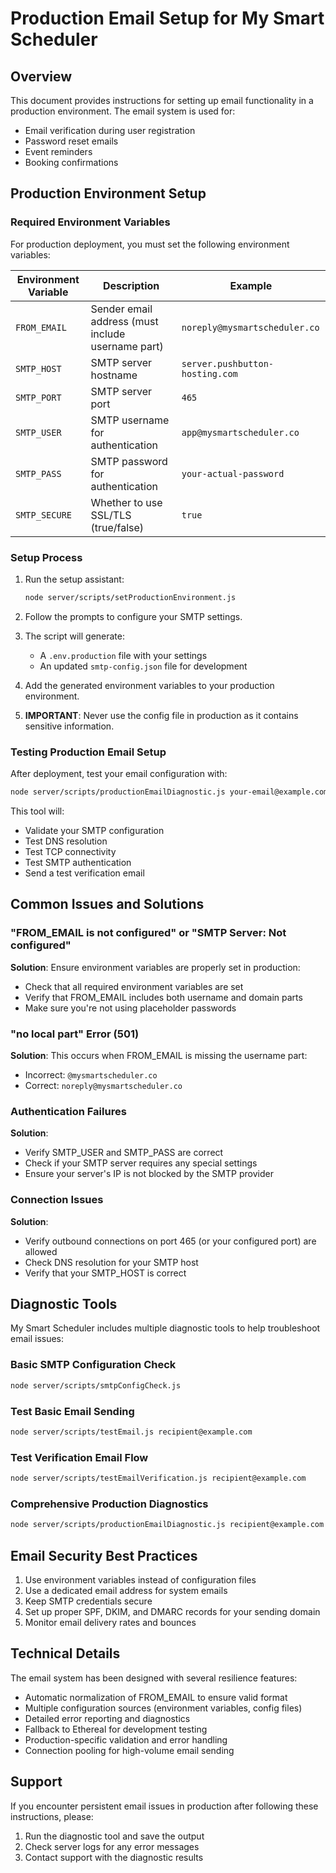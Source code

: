 # Production Email Setup for My Smart Scheduler

## Overview

This document provides instructions for setting up email functionality in a production environment. The email system is used for:

- Email verification during user registration
- Password reset emails
- Event reminders
- Booking confirmations

## Production Environment Setup

### Required Environment Variables

For production deployment, you must set the following environment variables:

| Environment Variable | Description                                   | Example                       |
|----------------------|-----------------------------------------------|-------------------------------|
| `FROM_EMAIL`         | Sender email address (must include username part) | `noreply@mysmartscheduler.co` |
| `SMTP_HOST`          | SMTP server hostname                          | `server.pushbutton-hosting.com` |
| `SMTP_PORT`          | SMTP server port                              | `465`                         |
| `SMTP_USER`          | SMTP username for authentication              | `app@mysmartscheduler.co`     |
| `SMTP_PASS`          | SMTP password for authentication              | `your-actual-password`        |
| `SMTP_SECURE`        | Whether to use SSL/TLS (true/false)           | `true`                        |

### Setup Process

1. Run the setup assistant:
   ```bash
   node server/scripts/setProductionEnvironment.js
   ```

2. Follow the prompts to configure your SMTP settings.

3. The script will generate:
   - A `.env.production` file with your settings
   - An updated `smtp-config.json` file for development

4. Add the generated environment variables to your production environment.

5. **IMPORTANT**: Never use the config file in production as it contains sensitive information.

### Testing Production Email Setup

After deployment, test your email configuration with:

```bash
node server/scripts/productionEmailDiagnostic.js your-email@example.com
```

This tool will:
- Validate your SMTP configuration
- Test DNS resolution
- Test TCP connectivity
- Test SMTP authentication
- Send a test verification email

## Common Issues and Solutions

### "FROM_EMAIL is not configured" or "SMTP Server: Not configured"

**Solution**: Ensure environment variables are properly set in production:
- Check that all required environment variables are set
- Verify that FROM_EMAIL includes both username and domain parts
- Make sure you're not using placeholder passwords

### "no local part" Error (501)

**Solution**: This occurs when FROM_EMAIL is missing the username part:
- Incorrect: `@mysmartscheduler.co`
- Correct: `noreply@mysmartscheduler.co`

### Authentication Failures

**Solution**:
- Verify SMTP_USER and SMTP_PASS are correct
- Check if your SMTP server requires any special settings
- Ensure your server's IP is not blocked by the SMTP provider

### Connection Issues

**Solution**:
- Verify outbound connections on port 465 (or your configured port) are allowed
- Check DNS resolution for your SMTP host
- Verify that your SMTP_HOST is correct

## Diagnostic Tools

My Smart Scheduler includes multiple diagnostic tools to help troubleshoot email issues:

### Basic SMTP Configuration Check
```bash
node server/scripts/smtpConfigCheck.js
```

### Test Basic Email Sending
```bash
node server/scripts/testEmail.js recipient@example.com
```

### Test Verification Email Flow
```bash
node server/scripts/testEmailVerification.js recipient@example.com
```

### Comprehensive Production Diagnostics
```bash
node server/scripts/productionEmailDiagnostic.js recipient@example.com
```

## Email Security Best Practices

1. Use environment variables instead of configuration files
2. Use a dedicated email address for system emails
3. Keep SMTP credentials secure
4. Set up proper SPF, DKIM, and DMARC records for your sending domain
5. Monitor email delivery rates and bounces

## Technical Details

The email system has been designed with several resilience features:

- Automatic normalization of FROM_EMAIL to ensure valid format
- Multiple configuration sources (environment variables, config files)
- Detailed error reporting and diagnostics
- Fallback to Ethereal for development testing
- Production-specific validation and error handling
- Connection pooling for high-volume email sending

## Support

If you encounter persistent email issues in production after following these instructions, please:

1. Run the diagnostic tool and save the output
2. Check server logs for any error messages
3. Contact support with the diagnostic results